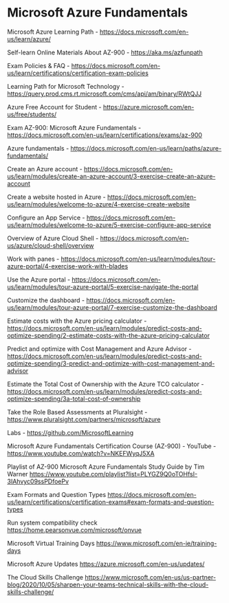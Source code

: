 # Microsoft Azure Fundamentals

Microsoft Azure Learning Path -
https://docs.microsoft.com/en-us/learn/azure/

Self-learn Online Materials About AZ-900 -
https://aka.ms/azfunpath

Exam Policies & FAQ -
https://docs.microsoft.com/en-us/learn/certifications/certification-exam-policies

Learning Path for Microsoft Technology -
https://query.prod.cms.rt.microsoft.com/cms/api/am/binary/RWtQJJ

Azure Free Account for Student -
https://azure.microsoft.com/en-us/free/students/

Exam AZ-900: Microsoft Azure Fundamentals -
https://docs.microsoft.com/en-us/learn/certifications/exams/az-900

Azure fundamentals -
https://docs.microsoft.com/en-us/learn/paths/azure-fundamentals/

Create an Azure account -
https://docs.microsoft.com/en-us/learn/modules/create-an-azure-account/3-exercise-create-an-azure-account

Create a website hosted in Azure -
https://docs.microsoft.com/en-us/learn/modules/welcome-to-azure/4-exercise-create-website

Configure an App Service -
https://docs.microsoft.com/en-us/learn/modules/welcome-to-azure/5-exercise-configure-app-service

Overview of Azure Cloud Shell -
https://docs.microsoft.com/en-us/azure/cloud-shell/overview

Work with panes -
https://docs.microsoft.com/en-us/learn/modules/tour-azure-portal/4-exercise-work-with-blades

Use the Azure portal -
https://docs.microsoft.com/en-us/learn/modules/tour-azure-portal/5-exercise-navigate-the-portal

Customize the dashboard -
https://docs.microsoft.com/en-us/learn/modules/tour-azure-portal/7-exercise-customize-the-dashboard

Estimate costs with the Azure pricing calculator -
https://docs.microsoft.com/en-us/learn/modules/predict-costs-and-optimize-spending/2-estimate-costs-with-the-azure-pricing-calculator

Predict and optimize with Cost Management and Azure Advisor -
https://docs.microsoft.com/en-us/learn/modules/predict-costs-and-optimize-spending/3-predict-and-optimize-with-cost-management-and-advisor

Estimate the Total Cost of Ownership with the Azure TCO calculator -
https://docs.microsoft.com/en-us/learn/modules/predict-costs-and-optimize-spending/3a-total-cost-of-ownership 

Take the Role Based Assessments at Pluralsight -
https://www.pluralsight.com/partners/microsoft/azure

Labs -
https://github.com/MicrosoftLearning

Microsoft Azure Fundamentals Certification Course (AZ-900) - YouTube -
https://www.youtube.com/watch?v=NKEFWyqJ5XA

Playlist of AZ-900 Microsoft Azure Fundamentals Study Guide by Tim Warner 
https://www.youtube.com/playlist?list=PLYGZ9Q0oTOHfsI-3IAhvyc09ssPDfoePv

Exam Formats and Question Types
https://docs.microsoft.com/en-us/learn/certifications/certification-exams#exam-formats-and-question-types

Run system compatibility check https://home.pearsonvue.com/microsoft/onvue

Microsoft Virtual Training Days
https://www.microsoft.com/en-ie/training-days

Microsoft Azure Updates 
https://azure.microsoft.com/en-us/updates/

The Cloud Skills Challenge
https://www.microsoft.com/en-us/us-partner-blog/2020/10/05/sharpen-your-teams-technical-skills-with-the-cloud-skills-challenge/
